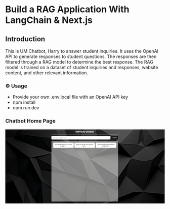 # Build a RAG Application With LangChain & Next.js

## Introduction
This is UM Chatbot, Harry to answer student inquiries. It uses the OpenAI API to generate responses to student questions. The responses are then filtered through a RAG model to determine the best response. The RAG model is trained on a dataset of student inquiries and responses, website content, and other relevant information.

### ⚙ Usage

- Provide your own .env.local file with an OpenAI API key
- npm install
- npm run dev

### Chatbot Home Page
![Chatbot Home Page](https://github.com/Poo-wei-chien/UM-Chatbot/blob/main/chatbot_page.png)
